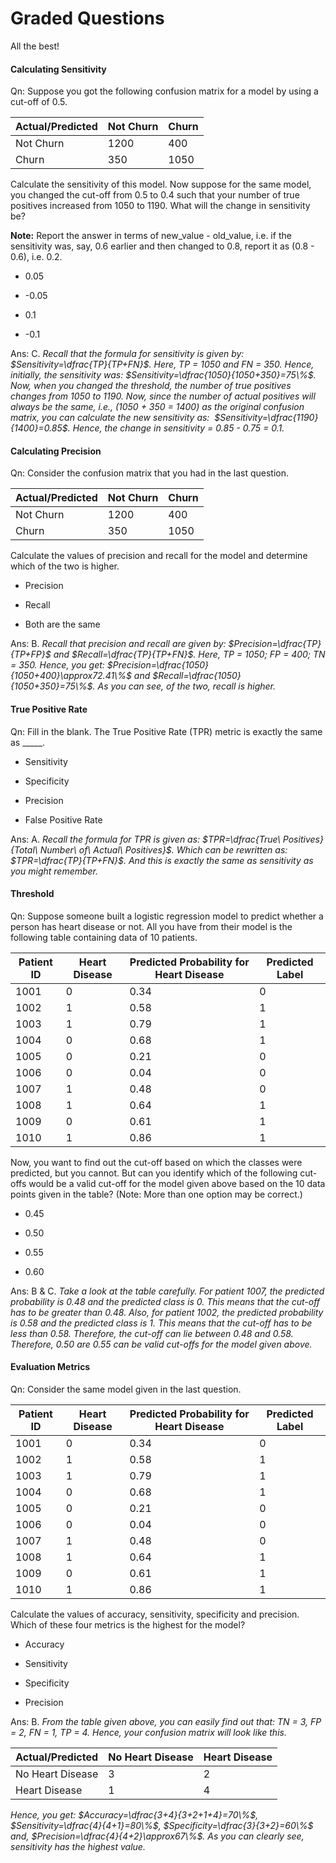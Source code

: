 # Graded Questions

All the best!

#### Calculating Sensitivity

Qn: Suppose you got the following confusion matrix for a model by using a cut-off of 0.5.

| **Actual/Predicted** | **Not Churn** | **Churn** |
| -------------------- | ------------- | --------- |
| Not Churn            | 1200          | 400       |
| Churn                | 350           | 1050      |

Calculate the sensitivity of this model. Now suppose for the same model, you changed the cut-off from 0.5 to 0.4 such that your number of true positives increased from 1050 to 1190. What will the change in sensitivity be?

**Note:** Report the answer in terms of new_value - old_value, i.e. if the sensitivity was, say, 0.6 earlier and then changed to 0.8, report it as (0.8 - 0.6), i.e. 0.2.

- 0.05

- -0.05

- 0.1

- -0.1

Ans: C. *Recall that the formula for sensitivity is given by: $Sensitivity=\dfrac{TP}{TP+FN}$. Here, TP = 1050 and FN = 350. Hence, initially, the sensitivity was: $Sensitivity=\dfrac{1050}{1050+350}=75\%$. Now, when you changed the threshold, the number of true positives changes from 1050 to 1190. Now, since the number of actual positives will always be the same, i.e., (1050 + 350 = 1400) as the original confusion matrix, you can calculate the new sensitivity as:  $Sensitivity=\dfrac{1190}{1400}=0.85$. Hence, the change in sensitivity = 0.85 - 0.75 = 0.1.*

#### Calculating Precision

Qn: Consider the confusion matrix that you had in the last question.

| **Actual/Predicted** | **Not Churn** | **Churn** |
| -------------------- | ------------- | --------- |
| Not Churn            | 1200          | 400       |
| Churn                | 350           | 1050      |

Calculate the values of precision and recall for the model and determine which of the two is higher.

- Precision

- Recall

- Both are the same

Ans: B. *Recall that precision and recall are given by: $Precision=\dfrac{TP}{TP+FP}$ and $Recall=\dfrac{TP}{TP+FN}$. Here, TP = 1050; FP = 400; TN = 350. Hence, you get: $Precision=\dfrac{1050}{1050+400}\approx72.41\%$ and $Recall=\dfrac{1050}{1050+350}=75\%$. As you can see, of the two, recall is higher.*

#### True Positive Rate

Qn: Fill in the blank. The True Positive Rate (TPR) metric is exactly the same as \_\_\_\_\_.

- Sensitivity

- Specificity

- Precision

- False Positive Rate

Ans: A. *Recall the formula for TPR is given as: $TPR=\dfrac{True\ Positives}{Total\ Number\ of\ Actual\ Positives}$. Which can be rewritten as: $TPR=\dfrac{TP}{TP+FN}$. And this is exactly the same as sensitivity as you might remember.*

#### Threshold

Qn: Suppose someone built a logistic regression model to predict whether a person has heart disease or not. All you have from their model is the following table containing data of 10 patients.

| **Patient ID** | **Heart Disease** | **Predicted Probability for Heart Disease** | **Predicted Label** |
| -------------- | ----------------- | ------------------------------------------- | ------------------- |
| 1001           | 0                 | 0.34                                        | 0                   |
| 1002           | 1                 | 0.58                                        | 1                   |
| 1003           | 1                 | 0.79                                        | 1                   |
| 1004           | 0                 | 0.68                                        | 1                   |
| 1005           | 0                 | 0.21                                        | 0                   |
| 1006           | 0                 | 0.04                                        | 0                   |
| 1007           | 1                 | 0.48                                        | 0                   |
| 1008           | 1                 | 0.64                                        | 1                   |
| 1009           | 0                 | 0.61                                        | 1                   |
| 1010           | 1                 | 0.86                                        | 1                   |

Now, you want to find out the cut-off based on which the classes were predicted, but you cannot. But can you identify which of the following cut-offs would be a valid cut-off for the model given above based on the 10 data points given in the table? (Note: More than one option may be correct.)

- 0.45

- 0.50

- 0.55

- 0.60

Ans: B & C. *Take a look at the table carefully. For patient 1007, the predicted probability is 0.48 and the predicted class is 0. This means that the cut-off has to be greater than 0.48. Also, for patient 1002, the predicted probability is 0.58 and the predicted class is 1. This means that the cut-off has to be less than 0.58. Therefore, the cut-off can lie between 0.48 and 0.58. Therefore, 0.50 are 0.55 can be valid cut-offs for the model given above.*

#### Evaluation Metrics

Qn: Consider the same model given in the last question.

| **Patient ID** | **Heart Disease** | **Predicted Probability for Heart Disease** | **Predicted Label** |
| -------------- | ----------------- | ------------------------------------------- | ------------------- |
| 1001           | 0                 | 0.34                                        | 0                   |
| 1002           | 1                 | 0.58                                        | 1                   |
| 1003           | 1                 | 0.79                                        | 1                   |
| 1004           | 0                 | 0.68                                        | 1                   |
| 1005           | 0                 | 0.21                                        | 0                   |
| 1006           | 0                 | 0.04                                        | 0                   |
| 1007           | 1                 | 0.48                                        | 0                   |
| 1008           | 1                 | 0.64                                        | 1                   |
| 1009           | 0                 | 0.61                                        | 1                   |
| 1010           | 1                 | 0.86                                        | 1                   |

Calculate the values of accuracy, sensitivity, specificity and precision. Which of these four metrics is the highest for the model?

- Accuracy

- Sensitivity

- Specificity

- Precision

Ans: B. *From the table given above, you can easily find out that: TN = 3, FP = 2, FN = 1, TP = 4. Hence, your confusion matrix will look like this.*

| Actual/Predicted | No Heart Disease | Heart Disease |
| ---------------- | ---------------- | ------------- |
| No Heart Disease | 3                | 2             |
| Heart Disease    | 1                | 4             |

*Hence, you get: $Accuracy=\dfrac{3+4}{3+2+1+4}=70\%$, $Sensitivity=\dfrac{4}{4+1}=80\%$, $Specificity=\dfrac{3}{3+2}=60\%$ and, $Precision=\dfrac{4}{4+2}\approx67\%$. As you can clearly see, sensitivity has the highest value.*
